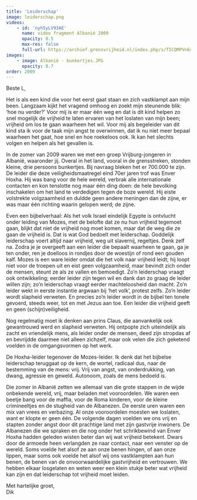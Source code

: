```yaml
---
title: 'Leiderschap'
image: leiderschap.png
videos:
    - id: 'nyh5yLV93AE'
      name: video fragment Albanië 2009
      opacity: 0.5
      max-res: false
      full-url: https://archief.grensvrijheid.nl/index.php/s/TICQMPVn6sD8mca
images:
    - image: Albanië - bunkertjes.JPG
      opacity: 0.7
order: 2009
---
```


Beste L, 

Het is als een kind die voor het eerst gaat staan en zich vastklampt aan mijn been. Langzaam kijkt het vragend omhoog en zoekt mijn steunende blik: ‘hoe nu verder?’ Voor mij is er maar één weg en dat is dit kind helpen zo snel mogelijk de vrijheid te laten ervaren van het loslaten van mijn been; vrijheid om los te gaan waarheen het wil. Voor mij als begeleider van dit kind sta ik voor de taak mijn angst te overwinnen, dat ik nu niet meer bepaal waarheen het gaat, hoe snel en hoe roekeloos ook. Ik kan het slechts volgen en helpen als het gevallen is.

In de zomer van 2009 waren we met een groep Vrijburg-jongeren in Albanië, waaronder jij. Overal in het land, vooral in de grensstreken, stonden kleine, drie persoons bunkertjes. Bij navraag bleken het er 700.000 te zijn. De leider die deze veiligheidsmaatregel eind 70er jaren trof was Enver Hoxha. Hij was bang voor de hele wereld, verbrak alle internationale contacten en kon tenslotte nog maar één ding doen: de hele bevolking inschakelen om het land te verdedigen tegen de boze wereld. Hij eiste volstrekte volgzaamheid en duldde geen andere meningen dan de zijne, er was maar één richting waarin gelopen werd; de zijne.

Even een bijbelverhaal: Als het volk Israel eindelijk Egypte is ontvlucht onder leiding van Mozes, met de belofte dat ze nu hun vrijheid tegemoet gaan, blijkt dat niet de vrijheid nog moet komen, maar dat de weg die ze gaan de vrijheid is. Dat is wat God bedoelt met leiderschap. Goddelijk leiderschap voert altijd naar vrijheid, weg uit slavernij, regeltjes. Denk zelf na. Zodra je je overgeeft aan een leider die bepaalt waarheen te gaan, ga je ten onder, ren je doelloos in rondjes door de woestijn of rond een gouden kalf. Mozes is een ware leider omdat die het volk naar vrijheid leidt; hij loopt niet voor de troepen uit en eist geen volgzaamheid, maar bevindt zich onder de mensen, steunt ze als ze vallen en bemoedigt. Zo’n leiderschap vraagt ook ontwikkeling; eerder leider zijn tegen wil en dank dan zo graag de leider willen zijn; zo’n leiderschap vraagt eerder machteloosheid dan macht. Zo’n leider wekt in eerste instantie argwaan bij ‘het volk’, protest zelfs. Zo’n leider wordt slapheid verweten. En precies zo’n leider wordt in de bijbel ten tonele gevoerd, steeds weer, tot en met Jezus aan toe. Een leider die vrijheid geeft en geen (schijn)veiligheid.

Nog regelmatig moet ik denken aan prins Claus, die aanvankelijk ook gewantrouwd werd en slapheid verweten. Hij ontpopte zich uiteindelijk als zacht en vriendelijk mens, als leider onder de mensen, deed zijn stropdas af en bevrijdde daarmee niet alleen zichzelf, maar ook velen die zich geketend voelden in de omgangsvormen op het werk.

De Hoxha-leider tegenover de Mozes-leider. Ik denk dat het bijbelse leiderschap teruggaat op de kern, de wortel, radicaal dus, naar de bestemming van de mens: vrij. Vrij van angst, van onderdrukking, van dwang, agressie en geweld. Autonoom, zoals de mens bedoeld is. 

Die zomer in Albanië zetten we allemaal van die grote stappen in de wijde onbekende wereld, vrij, maar beladen met vooroordelen. We waren een beetje bang voor de maffia, voor de Roma kinderen, voor de kleine crimineeltjes en de stugheid van de Albanezen. De eerste uren waren een mix van vrees en verbazing. Al onze vooroordelen moesten we loslaten, want er klopte er geen één. De volgende dagen voelden we ons vrij en stapten zonder angst door dit prachtige land met zijn gastvrije inwoners. De Albanezen die we spraken en die nog onder het schrikbewind van Enver Hoxha hadden geleden wisten beter dan wij wat vrijheid betekent. Dwars door de armoede heen verlangden ze naar contact, naar een venster op de wereld. Soms voelde het alsof ze aan onze benen hingen, of aan onze lippen, maar soms ook voelde het alsof wij ons vastklampten aan hun benen, de benen van de onvoorwaardelijke gastvrijheid en vertrouwen. We hebben elkaar losgelaten en weten weer een klein stukje beter wat vrijheid kan zijn en dat leiderschap tot vrijheid moet leiden.

Met hartelijke groet,<br/>
Dik
